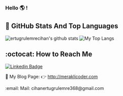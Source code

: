 ### Hello :earth_americas: !


## 📌 GitHub Stats And Top Languages

<p float="center">
  <img  src="https://github-readme-stats.vercel.app/api?username=coder942&theme=blueberry&show_icons=true&count_private=true&hide=contribs,issues" alt="ertugrulemrecihan's github stats" />
  <img  src="https://github-readme-stats.vercel.app/api/top-langs/?username=coder942&theme=blueberry&layout=compact&hide=html,css" alt="My Top Langs" sytyle="background-color: red;"/>
</p>

## :octocat: How to Reach Me


[![Linkedin Badge](https://img.shields.io/badge/coder942-follow%20on%20linkedin-blue?style=for-the-badge&logo=linkedin)](https://www.linkedin.com/in/ertu%C4%9Frul-emre-cihan-75b1b91b1/)

📌 My Blog Page: :point_right: http://meraklicoder.com
<p> :email: Mail: cihanertugrulemre368@gmail.com
